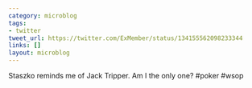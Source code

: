 ```yaml
---
category: microblog
tags:
- twitter
tweet_url: https://twitter.com/ExMember/status/134155562098233344
links: []
layout: microblog
---
```

Staszko reminds me of Jack Tripper. Am I the only one? #poker #wsop
